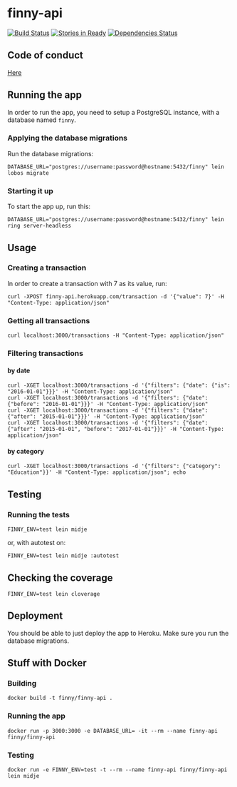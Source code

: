 # finny-api

[![Build Status](https://orca.snap-ci.com/finnyapp/finny-api/branch/master/build_image)](https://orca.snap-ci.com/finnyapp/finny-api/branch/master)
[![Stories in Ready](https://badge.waffle.io/finnyapp/finny-api.png?label=ready&title=Ready)](https://waffle.io/finnyapp/finny-api)
[![Dependencies Status](https://jarkeeper.com/finnyapp/finny-api/status.svg)](https://jarkeeper.com/finnyapp/finny-api)

## Code of conduct

[Here](CODE_OF_CONDUCT.md)

## Running the app

In order to run the app, you need to setup a PostgreSQL instance, with a database named `finny`.

### Applying the database migrations

Run the database migrations:

    DATABASE_URL="postgres://username:password@hostname:5432/finny" lein lobos migrate

### Starting it up

To start the app up, run this:

    DATABASE_URL="postgres://username:password@hostname:5432/finny" lein ring server-headless

## Usage

### Creating a transaction

In order to create a transaction with 7 as its value, run:

    curl -XPOST finny-api.herokuapp.com/transaction -d '{"value": 7}' -H "Content-Type: application/json"

### Getting all transactions

    curl localhost:3000/transactions -H "Content-Type: application/json"

### Filtering transactions

#### by date

    curl -XGET localhost:3000/transactions -d '{"filters": {"date": {"is": "2016-01-01"}}}' -H "Content-Type: application/json"
    curl -XGET localhost:3000/transactions -d '{"filters": {"date": {"before": "2016-01-01"}}}' -H "Content-Type: application/json"
    curl -XGET localhost:3000/transactions -d '{"filters": {"date": {"after": "2015-01-01"}}}' -H "Content-Type: application/json"
    curl -XGET localhost:3000/transactions -d '{"filters": {"date": {"after": "2015-01-01", "before": "2017-01-01"}}}' -H "Content-Type: application/json"

#### by category

    curl -XGET localhost:3000/transactions -d '{"filters": {"category": "Education"}}' -H "Content-Type: application/json"; echo

## Testing

### Running the tests

    FINNY_ENV=test lein midje

or, with autotest on:

    FINNY_ENV=test lein midje :autotest

## Checking the coverage

    FINNY_ENV=test lein cloverage

## Deployment

You should be able to just deploy the app to Heroku. Make sure you run the database migrations.

## Stuff with Docker

### Building

    docker build -t finny/finny-api .

### Running the app

    docker run -p 3000:3000 -e DATABASE_URL= -it --rm --name finny-api finny/finny-api

### Testing

    docker run -e FINNY_ENV=test -t --rm --name finny-api finny/finny-api lein midje
